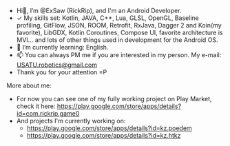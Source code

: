 - Hi👋, I’m @ExSaw (RickRip), and I'm an Android Developer.
- ✓ My skills set: Kotlin, JAVA, C++, Lua, GLSL, OpenGL, Baseline profiling, GitFlow, JSON, ROOM, Retrofit, RxJava, Dagger 2 and Koin(my favorite), LibGDX, Kotlin Coroutines, Compose UI, favorite architecture is  MVI... and lots of other things used in development for the Android OS.
- 🌱 I’m currently learning: English.
- 📫 You can always PM me if you are interested in my person. My e-mail: USATU.robotics@gmail.com
- Thank you for your attention =P

More about me:
- For now you can see one of my fully working project on Play Market, 
check it here: https://play.google.com/store/apps/details?id=com.rickrip.game0
- And projects I'm currently working on:
  * https://play.google.com/store/apps/details?id=kz.poedem
  * https://play.google.com/store/apps/details?id=kz.htkz

<!---
ExSaw/ExSaw is a ✨ special ✨ repository because its `README.md` (this file) appears on your GitHub profile.
You can click the Preview link to take a look at your changes.
--->
